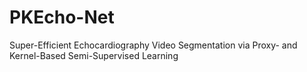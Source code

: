 # PKEcho-Net
Super-Efficient Echocardiography Video Segmentation via Proxy- and Kernel-Based Semi-Supervised Learning
